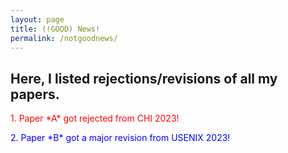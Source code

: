 ```yaml
---
layout: page
title: (!GOOD) News!
permalink: /notgoodnews/
---
```


## Here, I listed rejections/revisions of all my papers.


<p style="color: red">1. Paper *A* got rejected from CHI 2023!  </p> 
<p style="color: blue"> 2. Paper *B* got a major revision from USENIX 2023! </p> 

